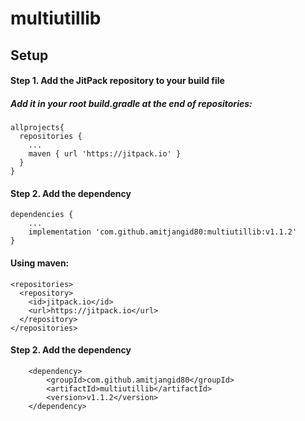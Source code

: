 # multiutillib

## Setup

#### Step 1. Add the JitPack repository to your build file 
##### Add it in your root build.gradle at the end of repositories:
```
allprojects{
  repositories {
    ...
    maven { url 'https://jitpack.io' }
  }
}
```
#### Step 2. Add the dependency
```
dependencies {
    ...
    implementation 'com.github.amitjangid80:multiutillib:v1.1.2'
}
```

#### Using maven:
```
<repositories>
  <repository>
    <id>jitpack.io</id>
    <url>https://jitpack.io</url>
  </repository>
</repositories>
```
#### Step 2. Add the dependency
```
	<dependency>
	    <groupId>com.github.amitjangid80</groupId>
	    <artifactId>multiutillib</artifactId>
	    <version>v1.1.2</version>
	</dependency>
```

